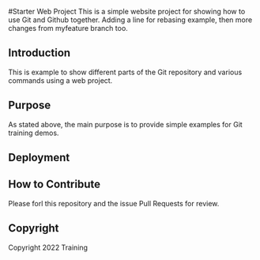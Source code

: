 #Starter Web Project
This is a simple website project for showing how to use Git and Github together. Adding a line for rebasing example, then more changes from myfeature branch too.

## Introduction
This is example to show different parts of the Git repository and various commands using a web project.

## Purpose
As stated above, the main purpose is to provide simple examples for Git training demos.


## Deployment

## How to Contribute
Please forl this repository and the issue Pull Requests for review.

## Copyright
Copyright 2022 Training